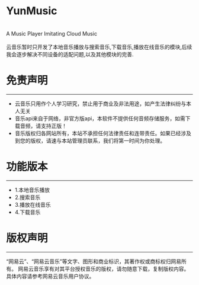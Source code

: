 # YunMusic

  <br>A Music Player Imitating  Cloud Music
  <br>
  <br>云音乐暂时只开发了本地音乐播放与搜索音乐,下载音乐,播放在线音乐的模块,后续我会逐步解决不同设备的适配问题,以及其他模块的完善.

# 免责声明

---
* 云音乐只用作个人学习研究，禁止用于商业及非法用途，如产生法律纠纷与本人无关
* 音乐api来自于网络，非官方版api，本软件不提供任何音频存储服务，如需下载音频，请支持正版！
* 音乐版权归各网站所有，本站不承担任何法律责任和连带责任。如果已经涉及到您的版权，请速与本站管理员联系，我们将第一时间为你处理。
  
# 功能版本

---
* 1.本地音乐播放
* 2.搜索音乐
* 3.播放在线音乐
* 4.下载音乐

# 版权声明

---

   “网易云”、“网易云音乐”等文字、图形和商业标识，其著作权或商标权归网易所有。 网易云音乐享有对其平台授权音乐的版权，请勿随意下载，复制版权内容。具体内容请参考网易云音乐用户协议。

